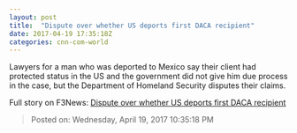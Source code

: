 ```yaml
---
layout: post
title:  "Dispute over whether US deports first DACA recipient"
date: 2017-04-19 17:35:18Z
categories: cnn-com-world
---
```


Lawyers for a man who was deported to Mexico say their client had protected status in the US and the government did not give him due process in the case, but the Department of Homeland Security disputes their claims.


Full story on F3News: [Dispute over whether US deports first DACA recipient](http://www.f3nws.com/n/vSTPFE)

> Posted on: Wednesday, April 19, 2017 10:35:18 PM
